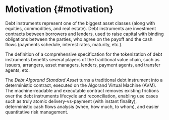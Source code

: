 # Motivation {#motivation}

Debt instruments represent one of the biggest asset classes (along with equities,
commodities, and real estate). Debt instruments are investment contracts between
borrowers and lenders, used to raise capital with binding obligations between the
parties, who agree on the payoff and the cash flows (payments schedule, interest
rates, maturity, etc.).

The definition of a comprehensive specification for the tokenization of debt instruments
benefits several players of the traditional value chain, such as issuers, arrangers,
asset managers, lenders, payment agents, and transfer agents, etc.

The *Debt Algorand Standard Asset* turns a traditional debt instrument into a deterministic
contract, executed on the Algorand Virtual Machine (AVM). The machine-readable and
executable contract removes existing frictions over the debt instruments lifecycle
and reconciliation, enabling use cases such as truly atomic delivery-vs-payment
(with instant finality), deterministic cash flows analysis (when, how much, to whom),
and easier quantitative risk management.
